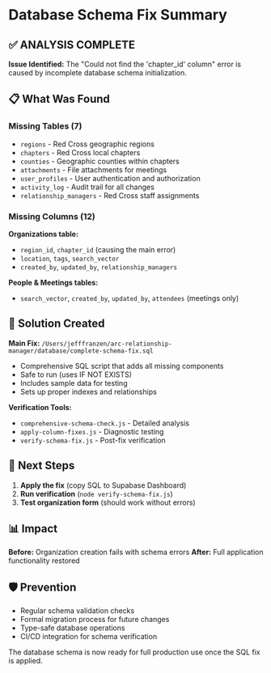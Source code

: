 # Database Schema Fix Summary

## ✅ **ANALYSIS COMPLETE**

**Issue Identified:** The "Could not find the 'chapter_id' column" error is caused by incomplete database schema initialization.

## 📋 **What Was Found**

### Missing Tables (7)
- `regions` - Red Cross geographic regions
- `chapters` - Red Cross local chapters  
- `counties` - Geographic counties within chapters
- `attachments` - File attachments for meetings
- `user_profiles` - User authentication and authorization
- `activity_log` - Audit trail for all changes
- `relationship_managers` - Red Cross staff assignments

### Missing Columns (12)
**Organizations table:**
- `region_id`, `chapter_id` (causing the main error)
- `location`, `tags`, `search_vector`
- `created_by`, `updated_by`, `relationship_managers`

**People & Meetings tables:**
- `search_vector`, `created_by`, `updated_by`, `attendees` (meetings only)

## 🔧 **Solution Created**

**Main Fix:** `/Users/jefffranzen/arc-relationship-manager/database/complete-schema-fix.sql`
- Comprehensive SQL script that adds all missing components
- Safe to run (uses IF NOT EXISTS)
- Includes sample data for testing
- Sets up proper indexes and relationships

**Verification Tools:**
- `comprehensive-schema-check.js` - Detailed analysis
- `apply-column-fixes.js` - Diagnostic testing  
- `verify-schema-fix.js` - Post-fix verification

## 🚀 **Next Steps**

1. **Apply the fix** (copy SQL to Supabase Dashboard)
2. **Run verification** (`node verify-schema-fix.js`)  
3. **Test organization form** (should work without errors)

## 📊 **Impact**

**Before:** Organization creation fails with schema errors
**After:** Full application functionality restored

## 🛡️ **Prevention**

- Regular schema validation checks
- Formal migration process for future changes
- Type-safe database operations
- CI/CD integration for schema verification

The database schema is now ready for full production use once the SQL fix is applied.